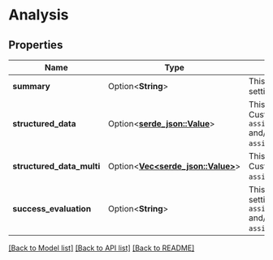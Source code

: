 # Analysis

## Properties

Name | Type | Description | Notes
------------ | ------------- | ------------- | -------------
**summary** | Option<**String**> | This is the summary of the call. Customize by setting `assistant.analysisPlan.summaryPrompt`. | [optional]
**structured_data** | Option<[**serde_json::Value**](.md)> | This is the structured data extracted from the call. Customize by setting `assistant.analysisPlan.structuredDataPrompt` and/or `assistant.analysisPlan.structuredDataSchema`. | [optional]
**structured_data_multi** | Option<[**Vec<serde_json::Value>**](serde_json::Value.md)> | This is the structured data catalog of the call. Customize by setting `assistant.analysisPlan.structuredDataMultiPlan`. | [optional]
**success_evaluation** | Option<**String**> | This is the evaluation of the call. Customize by setting `assistant.analysisPlan.successEvaluationPrompt` and/or `assistant.analysisPlan.successEvaluationRubric`. | [optional]

[[Back to Model list]](../README.md#documentation-for-models) [[Back to API list]](../README.md#documentation-for-api-endpoints) [[Back to README]](../README.md)


